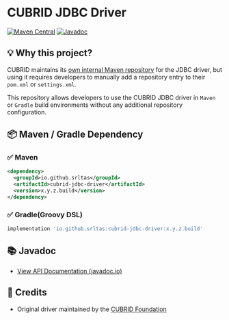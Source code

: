 
# CUBRID JDBC Driver
[![Maven Central](https://img.shields.io/maven-central/v/io.github.srltas/cubrid-jdbc-driver?label=Maven%20Central)](https://central.sonatype.com/artifact/io.github.srltas/cubrid-jdbc-driver)
[![Javadoc](https://javadoc.io/badge2/io.github.srltas/cubrid-jdbc-driver/javadoc.svg)](https://javadoc.io/doc/io.github.srltas/cubrid-jdbc-driver/latest/index.html)


## 💡 Why this project?
CUBRID maintains its [own internal Maven repository](https://maven.cubrid.org/cubrid/cubrid-jdbc/) for the JDBC driver, but using it requires developers to manually add a repository entry to their `pom.xml` or `settings.xml`.

This repository allows developers to use the CUBRID JDBC driver in `Maven` or `Gradle` build environments without any additional repository configuration.

## 📦 Maven / Gradle Dependency
### ✅ Maven
``` xml
<dependency>
  <groupId>io.github.srltas</groupId>
  <artifactId>cubrid-jdbc-driver</artifactId>
  <version>x.y.z.build</version>
</dependency>
```

### ✅ Gradle(Groovy DSL)
``` groovy
implementation 'io.github.srltas:cubrid-jdbc-driver:x.y.z.build'
```

## 📚 Javadoc
- [View API Documentation (javadoc.io)](https://javadoc.io/doc/io.github.srltas/cubrid-jdbc-driver/latest/index.html)

## 🤝 Credits
- Original driver maintained by the [CUBRID Foundation](https://www.cubrid.org)
